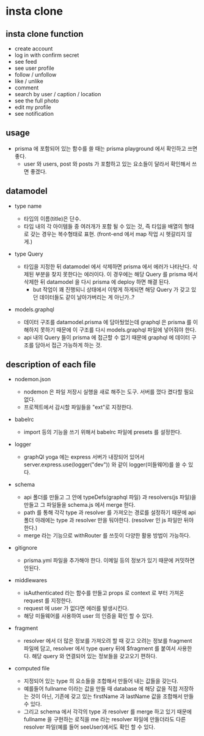 # insta clone

## insta clone function

- create account
- log in with confirm secret
- see feed
- see user profile
- follow / unfollow
- like / unlike
- comment
- search by user / caption / location
- see the full photo
- edit my profile
- see notification

## usage

- prisma 에 포함되어 있는 함수를 쓸 때는 prisma playground 에서 확인하고 쓰면 좋다.
  - user 와 users, post 와 posts 가 포함하고 있는 요소들이 달라서 확인해서 쓰면 좋겠다.

## datamodel

- type name

  - 타입의 이름(title)은 단수.
  - 타입 내의 각 아이템들 중 여러개가 포함 될 수 있는 것, 즉 타입을 배열의 형태로 갖는 경우는 복수형태로 표현.
    (front-end 에서 map 작업 시 헷갈리지 않게.)

- type Query

  - 타입을 지정한 뒤 datamodel 에서 삭제하면 prisma 에서 에러가 나타난다. 삭제된 부분을 찾지 못한다는 에러이다. 이 경우에는 해당 Query 를 prisma 에서 삭제한 뒤 datamodel 을 다시 prisma 에 deploy 하면 해결 된다.
    - but 작업이 꽤 진행되니 상태에서 이렇게 하게되면 해당 Query 가 갖고 있던 데이터들도 같이 날아가버리는 게 아닌가..?

- models.graphql
  - 데이터 구조를 datamodel.prisma 에 담아뒀었는데 graphql 은 prisma 를 이해하지 못하기 때문에 이 구조를 다시
    models.graphql 파일에 넣어줘야 한다.
  - api 내의 Query 들이 prisma 에 접근할 수 없기 때문에 graphql 에 데이터 구조를 담아서 접근 가능하게 하는 것.

## description of each file

- nodemon.json

  - nodemon 은 파일 저장시 실행을 새로 해주는 도구. 서버를 껐다 켰다할 필요 없다.
  - 프로젝트에서 감시할 파일들을 "ext"로 지정한다.

- babelrc

  - import 등의 기능을 쓰기 위해서 babelrc 파일에 presets 를 설정한다.

- logger

  - graphQl yoga 에는 express 서버가 내장되어 있어서
    server.express.use(logger("dev")) 와 같이 logger(미들웨어)를 쓸 수 있다.

- schema

  - api 폴더를 만들고 그 안에 typeDefs(graphql 파일) 과 resolvers(js 파일)을 만들고
    그 파일들을 schema.js 에서 merge 한다.
  - path 를 통해 각각 type 과 resolver 를 가져오는 경로를 설정하기 때문에 api 폴더 아래에는
    type 과 resolver 만을 둬야한다. (resolver 인 js 파일만 뒤야한다.)
  - merge 라는 기능으로 withRouter 를 쓰듯이 다양한 활용 방법이 가능하다.

- gitignore

  - prisma.yml 파일을 추가해야 한다. 이메일 등의 정보가 있기 때문에 커밋하면 안된다.

- middlewares

  - isAuthenticated 라는 함수를 만들고 props 로 context 로 부터 가져온 request 를 지정한다.
  - request 에 user 가 없다면 에러를 발생시킨다.
  - 해당 미들웨어를 사용하여 user 의 인증을 확인 할 수 있다.

- fragment

  - resolver 에서 더 많은 정보를 가져오려 할 때 갖고 오려는 정보를 fragment 파일에 담고,
    resolver 에서 type query 뒤에 \$fragment 를 붙여서 사용한다.
    해당 query 와 연결되어 있는 정보들을 갖고오기 편하다.

- computed file
  - 지정되어 있는 type 의 요소들을 조합해서 만들어 내는 값들을 갖는다.
  - 예를들어 fullname 이라는 값을 만들 때 database 에 해당 값을 직접 저장하는 것이 아닌,
    기존에 갖고 있는 firstName 과 lastName 값을 조합해서 만들 수 있다.
  - 그리고 schema 에서 각각의 type 과 resolver 를 merge 하고 있기 때문에 fullname 을 구현하는 로직을 me 라는 resolver 파일에 만들더라도 다른 resolver 파일(예를 들어 seeUser)에서도 확인 할 수 있다.
